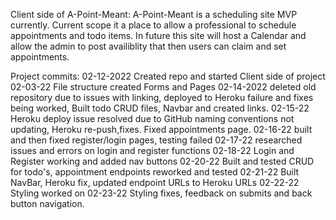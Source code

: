 Client side of A-Point-Meant: A-Point-Meant is a scheduling site MVP currently. Current scope it a place to allow a professional to schedule appointments and todo items. In future this site will host a Calendar and allow the admin to post availiblity that then users can claim and set appointments. 

Project commits:
02-12-2022 Created repo and started Client side of project
02-03-22 File structure created Forms and Pages
02-14-2022 deleted old repository due to issues with linking, deployed to Heroku failure and fixes being worked, Built todo CRUD files, Navbar and created links. 
02-15-22 Heroku deploy issue resolved due to GitHub naming conventions not updating, Heroku re-push,fixes. Fixed appointments page. 
02-16-22 built and then fixed register/login pages, testing failed
02-17-22 researched issues and errors on login and register functions
02-18-22 Login and Register working and added nav buttons
02-20-22 Built and tested CRUD for todo's, appointment endpoints reworked and tested
02-21-22 Built NavBar, Heroku fix, updated endpoint URLs to Heroku URLs
02-22-22 Styling worked on
02-23-22 Styling fixes, feedback on submits and back button navigation.
